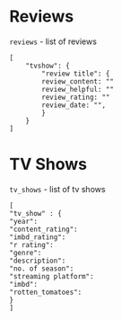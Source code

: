 # Reviews

`reviews`  - list of reviews
```
[
    "tvshow": {
        "review title": {
        review_content: ""
        review_helpful: ""
        review_rating: ""
        review_date: "",
        }
    }
]
```

# TV Shows

`tv_shows` - list of tv shows
```
[
"tv_show" : {
"year":
"content_rating":
"imbd_rating":
"r rating":
"genre":
"description":
"no. of season":
"streaming platform":
"imbd":
"rotten_tomatoes":
}
]
```
